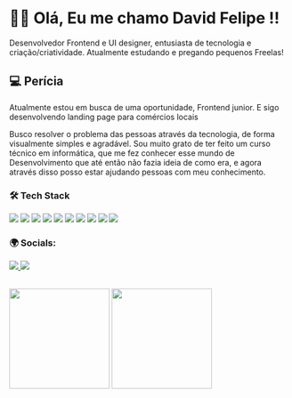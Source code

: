 # 👋🏾 Olá, Eu me chamo David Felipe !! 
Desenvolvedor Frontend e UI designer, entusiasta de tecnologia e criação/criatividade. Atualmente estudando e pregando pequenos Freelas!

 ## 💻 Perícia
<p> Atualmente estou em busca de uma oportunidade, Frontend junior. E sigo desenvolvendo landing page para comércios locais </p>
<p>
Busco resolver o problema das pessoas através da tecnologia, de forma visualmente simples e agradável. Sou muito grato de ter feito um curso técnico em informática, que me fez conhecer esse mundo de Desenvolvimento que até então não fazia ideia de como era, e agora através disso posso estar ajudando pessoas com meu conhecimento.
</p>

  ### 🛠 Tech Stack
  <div>
  <img src="https://img.shields.io/badge/Javascript-20232A?style=for-the-badge&logo=javascript">
  <img src="https://img.shields.io/badge/react-%2320232a.svg?style=for-the-badge&logo=react&logoColor=%2361DAFB">
  <img src="https://img.shields.io/badge/TypeScript-007ACC?style=for-the-badge&logo=typescript&logoColor=white">
  <img src="https://img.shields.io/badge/node.js-6DA55F?style=for-the-badge&logo=node.js&logoColor=white">
  <img src="https://img.shields.io/badge/HTML5-E34F26?style=for-the-badge&logo=html5&logoColor=white">
  <img src="https://img.shields.io/badge/react_native-%2320232a.svg?style=for-the-badge&logo=react&logoColor=%2361DAFB">
  <img src="https://img.shields.io/badge/tailwindcss-%2338B2AC.svg?style=for-the-badge&logo=tailwind-css&logoColor=white">
  <img src="https://img.shields.io/badge/github-%23121011.svg?style=for-the-badge&logo=github&logoColor=white">
  <img src="https://img.shields.io/badge/git-%23F05033.svg?style=for-the-badge&logo=git&logoColor=white">
  <img src="https://img.shields.io/badge/figma-%23F24E1E.svg?style=for-the-badge&logo=figma&logoColor=white">
  </div>

  ### 🌍 Socials: 
  <a href="https://www.instagram.com/feeh7k/" target="_blank"><img src="https://img.shields.io/badge/Instagram-E4405F?style=for-the-badge&logo=instagram&logoColor=white">   </a>
  <a href="https://www.linkedin.com/in/lipedev/" target="_blank"><img src="https://img.shields.io/badge/LinkedIn-0077B5?style=for-the-badge&logo=linkedin&logoColor=white"></a>  

<br>
<div>
  <img height ="180em" src="https://github-readme-stats.vercel.app/api?username=DFelipe1&show_icons=true&theme=radical&include_all_commits=true&count_private=true"/>
  <img height="180em" margin-right="5em" src="https://github-readme-stats.vercel.app/api/top-langs/?username=DFelipe1&layout=compact&langs_count=7&theme=radical"/>
</div>
<br>

